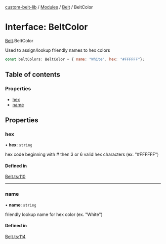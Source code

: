 [custom-belt-lib](../README.md) / [Modules](../modules.md) / [Belt](../modules/Belt.md) / BeltColor

# Interface: BeltColor

[Belt](../modules/Belt.md).BeltColor

Used to assign/lookup friendly names to hex colors

```js
const beltColors: BeltColor = { name: "White", hex: "#FFFFFF"};
```

## Table of contents

### Properties

- [hex](Belt.BeltColor.md#hex)
- [name](Belt.BeltColor.md#name)

## Properties

### hex

• **hex**: `string`

hex code beginning with # then 3 or 6 valid hex characters (ex. "#FFFFFF")

#### Defined in

[Belt.ts:110](https://github.com/jeffholst/custom-belt/blob/dc727c6/packages/custom-belt-lib/src/Belt.ts#L110)

___

### name

• **name**: `string`

friendly lookup name for hex color (ex. "White")

#### Defined in

[Belt.ts:114](https://github.com/jeffholst/custom-belt/blob/dc727c6/packages/custom-belt-lib/src/Belt.ts#L114)
